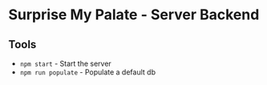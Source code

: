 # Surprise My Palate - Server Backend

## Tools
  * `npm start` - Start the server
  * `npm run populate` - Populate a default db

